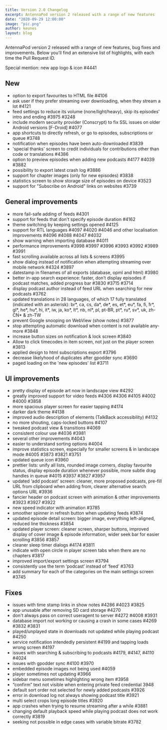 ```yaml
---
title: Version 2.0 Changelog
excerpt: AntennaPod version 2 released with a range of new features
date: "2020-09-29 12:00:00"
image: "pic.png"
author: keunes
layout: blog
---
```


AntennaPod version 2 released with a range of new features, bug fixes and improvements. Below you'll find an extensive list of highlights, with each time the Pull Request ID.

Special mention: new app logo & icon #4441

## New
* option to export favourites to HTML file #4106
* ask user if they prefer streaming over downloading, when they stream a lot #4121
* feed settings to reduce its volume (none/light/heavy), skip its episodes' intro and ending #3975 #3248
* include modern security provider (Conscrypt) to fix SSL issues on older Android versions [F-Droid] #4077
* app shortcuts to directly refresh, or go to episodes, subscriptions or queue #3748
* notification when episodes have been auto-downloaded #3839
* 'special thanks' screen to credit individuals for contributions other than code or translations #4386
* option to preview episodes when adding new podcasts #4177 #4039 #3882
* possibility to export latest crash log #3886
* support for chapter images (only for new episodes) #3838
* statistics screen to show storage size of episodes on device #3523
* support for "Subscribe on Android" links on websites #3739

## General improvements
* more fail-safe adding of feeds #4301
* support for feeds that don't specify episode duration #4162
* theme switching by keeping settings opened #4125
* support for RTL languages #4097 #4020 #4046 and other localisation improvements #4096 #4088 #4047 #4032
* show warning when importing database #4011
* performance improvements #3998 #3997 #3996 #3993 #3992 #3989 #3991
* fast scrolling available across all lists & screens #3995
* show dialog instead of notification when attempting streaming over mobile network #4324 #3897
* datestamp in filenames of all exports (database, opml and html) #3980
* better in-app search experience: faster, don’t display episodes if podcast matches, added progress bar #3830 #3715 #3714
* display podcast author instead of feed URL when searching for new podcasts #3762
* updated translations in 28 languages, of which 17 fully translated (indicated with an asterisk): br*, ca, cs, da*, de*, es, et*, eu*, fa, fi, fr*, gl*, he*, hu*, hi, it*, iw, ja, ko*, lt*, nb, nl*, pl, pt-BR, pt*, ru*, sv*, uk, zh-CN* & zh-TW
* prevent Google snooping on WebView (show notes) #3877
* stop attempting automatic download when content is not available any-more #3848
* increase button sizes on notification & lock screen #3840
* Allow to click timecodes in item screen, not just on the player screen #3813
* applied design to html subscriptions export #3796
* decrease likelyhood of duplicates after gpodder sync #3690
* paged loading on the 'new episodes' list #3711

## UI improvements
* pretty display of episode art now in landscape view #4292
* greatly improved support for video feeds #4306 #4306 #4105 #4002 #4000 #3858
* more spacious player screen for easier tapping #4174
* darker dark theme #4138
* improved audio description of elements (TalkBack accessibility) #4132
* no more shouting, caps-locked buttons #4107
* tweaked podcast view & transitions #4069
* consistent colour use #4036 #3981
* several other improvements #4043
* easier to understand sorting options #4004
* improve statistics screen, especially for smaller screens & in landscape mode #4005 #3873 #3821 #3751
* updated queue icon #3960
* prettier lists: unify all lists, rounded image corners, display favourite status, display episode duration whenever possible, more subtle drag handles in queue #4015 #3937 #3827 #3957
* updated ‘add podcast’ screen: cleaner, more proposed podcasts, pre-fill URL from clipboard when adding from, clearer alternative search options URL #3936
* fancier header on podcast screen with animation & other improvements #3923 #3927 #3922
* new speed indicator with animation #3785
* smoother spinner in refresh button when updating feeds #3874
* updated episode detail screen: bigger image, everything left-aligned, reduced line thickness #3854
* updated player screen: cleaner screen, sharper buttons, improved display of cover image & episode information, wider seek bar for easier scrolling #3856 #3857
* cleaner sleep timer dialogs #4174 #3811
* indicate with open circle in player screen tabs when there are no chapters #3817
* improved import/export settings screen #3794
* consistently use the term ‘podcast’ instead of ‘feed’ #3763
* add summary for each of the categories on the main settings screen #3745

## Fixes
* issues with time stamp links in show notes #4286 #4023 #3825
* app unusable after removing SD card storage #4270
* don't always pass on correct useragent to server #4272 #4008 #3931
* database import not working or causing a crash in some cases #4269 #3832 #3831
* played/unplayed state in downloads not updated while playing podcast #4250
* service notification intendedly persistent #4199 and tapping loads wrong screen #4197
* issues with searching & subscribing to podcasts #4179, #4147, #4110 #4024
* issues with gpodder sync #4100 #3970
* embedded episode images not being used #4059
* player sometimes not updating #3966
* sidebar menu sometimes highlighting wrong item #3958
* “confirm” text not visible when entering private feed credential 3948
* default sort order not selected for newly added podcasts #3926
* error in download log not always showing podcast title #3921
* multi select crops long episode titles #3920
* app crashes when trying to resume streaming after a while #3881
* changing default playback speed while playing podcast does not work correctly #3819
* seeking not possible in edge cases with variable bitrate #3782
